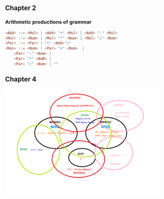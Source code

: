## Chapter 2

### Arithmetic productions of grammar

```haskell
<Add> ::= <Mul> | <Add> "+" <Mul> | <Add> "-" <Mul>
<Mul> ::= <Num> | <Mul> "*" <Num> | <Mul> "/" <Num>
<Par> ::= <Par> | "(" <Add>")"
<Res> ::= <Num> | <Par> "+" <Num>  |
    <Par> "-" <Num> |
    <Par> "*" <NuM> |
    <Par> "/" <Num> | ""
```

## Chapter 4

![程序语言分类](./pl.png)